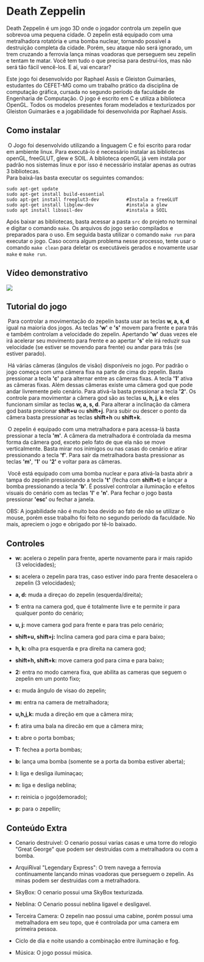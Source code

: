 # Death Zeppelin

Death Zeppelin é um jogo 3D onde o jogador controla um zepelin que sobrevoa uma pequena cidade.  O zepelin está equipado com uma metralhadora rotatória e uma bomba nuclear, tornando possível a destruição completa da cidade. Porém, seu ataque não será ignorado, um trem cruzando a ferrovia  lança minas voadoras que perseguem seu zepelin e tentam te matar. Você tem tudo o que precisa  para destruí-los, mas não será tão fácil vencê-los. E aí, vai encarar?

Este jogo foi desenvolvido por Raphael Assis e Gleiston Guimarães, estudantes do CEFET-MG como um trabalho prático da disciplina de computação gráfica, cursada no segundo período da faculdade de Engenharia de Computação. O jogo é escrito em C e utiliza a biblioteca OpenGL.  Todos os modelos presentes foram modelados e texturizados por Gleiston Guimarães e a jogabilidade  foi desenvolvida por Raphael Assis. 

## Como instalar

​	O Jogo foi desenvolvido utilizando a linguagem C e foi escrito para rodar em ambiente linux. Para executá-lo é necessário instalar as bibliotecas openGL, freeGLUT, glew e SOIL. A biblioteca openGL já vem instala por padrão nos sistemas linux e por isso é necessário instalar apenas as outras 3 bibliotecas.	
Para baixá-las basta executar os seguintes comandos:

```shell
sudo apt-get update
sudo apt-get install build-essential
sudo apt-get install freeglut3-dev 			#Instala a freeGLUT
sudo apt-get install libglew-dev 			#instala a glew
sudo apt install libsoil-dev 				#instala a SOIL
```

Após baixar as bibliotecas, basta acessar a pasta `src` do projeto no terminal e digitar o comando `make`. 
Os arquivos do jogo serão compilados e preparados para o uso. Em seguida basta utilizar o comando `make run` para executar o jogo. Caso ocorra algum problema nesse processo, tente usar o comando `make clean` para deletar os executáveis gerados e novamente usar `make` e `make run`.

## Vídeo demonstrativo

[![](http://img.youtube.com/vi/CUHQNu35LvI/0.jpg)](http://www.youtube.com/watch?v=CUHQNu35LvI "Vídeo desmonstrativo")

## Tutorial do jogo

​	Para controlar a movimentação do zepelin basta usar as teclas **w, a, s, d** igual na maioria dos jogos.  As teclas **'w'** e **'s'** movem para frente e para trás e também controlam a velocidade do zepelin. Apertando **'w'** duas vezes ele irá acelerar seu movimento para frente e ao apertar **'s'** ele irá reduzir sua velocidade (se estiver se movendo para frente) ou andar para trás (se estiver parado). 

​	Há várias câmeras (ângulos de visão) disponíveis no jogo. Por padrão o jogo começa com uma câmera fixa na parte de cima do zepelin. Basta pressionar a tecla **'c'** para alternar entre as câmeras fixas. A tecla **'1'** ativa as câmeras fixas. Além dessas câmeras existe uma câmera god que pode andar livremente pelo cenário. Para ativá-la basta pressionar a tecla **'2'**. Os controle para movimentar a câmera god são as teclas **u, h, j, k** e eles funcionam similar as teclas **w, a, s, d**. Para alterar a inclinação da câmera god basta precionar **shift+u** ou **shift+j**. Para subir ou descer o ponto da câmera basta pressionar as teclas **shift+h** ou **shift+k**.

​	O zepelin é equipado com uma metralhadora e para acessa-lá basta pressionar a tecla **'m'**. A câmera da metralhadora é controlada da mesma forma da câmera god, exceto pelo fato de que ela não se move verticalmente. Basta mirar nos inimigos ou nas casas do cenário e atirar pressionando a tecla **'f'**. Para sair da metralhadora basta pressionar as teclas **'m'**, **'1'** ou **'2'** e voltar para as câmeras. 

​	Você está equipado com uma bomba nuclear e para ativá-la basta abrir a tampa do zepelin pressionando a tecla **'t'** (fecha com **shift+t**) e lançar a bomba pressionando a tecla **'b'**. É possível controlar a iluminação e efeitos visuais do cenário com as teclas **'l'** e **'n'**. Para fechar o jogo basta pressionar **'esc'** ou fechar a janela.

OBS: A jogabilidade não é muito boa devido ao fato de não se utilizar o mouse, porém esse trabalho foi feito no segundo período da faculdade. No mais, apreciem o jogo e obrigado por tê-lo baixado.

## Controles

* **w:** acelera o zepelin para frente, aperte novamente para ir mais rapido  (3 velocidades);

* **s:** acelera o zepelin para tras, caso estiver indo para frente desacelera o 
  zepelin (3 velocidades);

* **a, d:** muda a direçao do zepelin (esquerda/direita);

* **1:** entra na camera god, que é totalmente livre e te permite ir para qualquer ponto do cenário;

* **u, j:** move camera god para frente e para tras pelo cenário;

* **shift+u, shift+j:** Inclina camera god para cima e para baixo;

* **h, k:** olha pra esquerda e pra direita na camera god;

* **shift+h, shift+k:** move camera god para cima e para baixo;

* **2:** entra no modo camera fixa, que abilita as cameras que seguem o zepelin em um ponto fixo;

* **c:** muda ângulo de visao do zepelin;

* **m:** entra na camera de metralhadora;

* **u,h,j,k:** muda a direção em que a câmera mira;

* **f:** atira uma bala na direcão em que a câmera mira;

* **t:** abre o porta bombas;

* **T:** fechea a porta bombas;

* **b:** lança uma bomba (somente se a porta da bomba estiver aberta);

* **l:** liga e desliga iluminaçao;

* **n:** liga e desliga neblina;

* **r:** reinicia o jogo(demorado);

* **p:** para o zepellin;

## Conteúdo Extra

* Cenario destruivel: O cenario possui varias casas e uma torre do relogio "Great George" que podem ser destruidas com a metralhadora ou com a bomba.

* ArquiRival "Legendary Express": O trem navega a ferrovia continuamente lançando minas voadoras que perseguem o zepelin. As minas podem ser destruidas com a metralhadora.

* SkyBox: O cenario possui uma SkyBox texturizada.

* Neblina: O Cenario possui neblina ligavel e desligavel.

* Terceira Camera: O zepelin nao possui uma cabine, porém possui uma metralhadora em seu topo, que é controlada por uma camera em primeira pessoa.

* Ciclo de dia e noite usando a combinação entre iluminação e fog. 

* Música: O jogo possui música.
